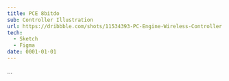 ```yaml
---
title: PCE 8bitdo
sub: Controller Illustration
url: https://dribbble.com/shots/11534393-PC-Engine-Wireless-Controller
tech:
  - Sketch
  - Figma
date: 0001-01-01
---
```


...